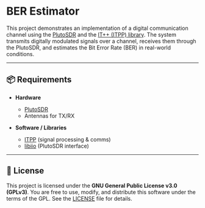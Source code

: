 # BER Estimator

This project demonstrates an implementation of a digital communication channel using the [PlutoSDR](https://wiki.analog.com/university/tools/pluto) and the [IT++ (ITPP) library](http://itpp.sourceforge.net/). The system transmits digitally modulated signals over a channel, receives them through the PlutoSDR, and estimates the Bit Error Rate (BER) in real-world conditions.

---

## 📦 Requirements

- **Hardware**

  - [PlutoSDR](https://www.analog.com/en/design-center/evaluation-hardware-and-software/evaluation-boards-kits/adalm-pluto.html)
  - Antennas for TX/RX

- **Software / Libraries**

  - [ITPP](http://itpp.sourceforge.net/) (signal processing & comms)
  - [libiio](https://github.com/analogdevicesinc/libiio) (PlutoSDR interface)

---

## 📄 License

This project is licensed under the **GNU General Public License v3.0 (GPLv3)**.
You are free to use, modify, and distribute this software under the terms of the GPL.
See the [LICENSE](LICENSE) file for details.
